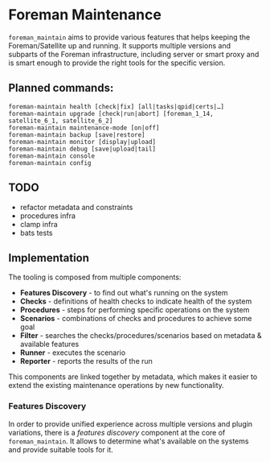 # Foreman Maintenance

`foreman_maintain` aims to provide various features that helps keeping the
Foreman/Satellite up and running. It supports multiple versions and subparts
of the Foreman infrastructure, including server or smart proxy and is smart
enough to provide the right tools for the specific version.

## Planned commands:

```
foreman-maintain health [check|fix] [all|tasks|qpid|certs|…]
foreman-maintain upgrade [check|run|abort] [foreman_1_14, satellite_6_1, satellite_6_2]
foreman-maintain maintenance-mode [on|off]
foreman-maintain backup [save|restore]
foreman-maintain monitor [display|upload]
foreman-maintain debug [save|upload|tail]
foreman-maintain console
foreman-maintain config
```

## TODO

* refactor metadata and constraints
* procedures infra
* clamp infra
* bats tests

## Implementation

The tooling is composed from multiple components:

* **Features Discovery** - to find out what's running on the system
* **Checks** - definitions of health checks to indicate health of the system
* **Procedures** - steps for performing specific operations on the system
* **Scenarios** - combinations of checks and procedures to achieve some goal
* **Filter** - searches the checks/procedures/scenarios based on metadata & available features
* **Runner** - executes the scenario
* **Reporter** - reports the results of the run

This components are linked together by metadata, which makes it easier to extend
the existing maintenance operations by new functionality.

### Features Discovery

In order to provide unified experience across multiple versions and plugin
variations, there is a *features discovery* component at the core of
`foreman_maintain`. It allows to determine what's available on the systems and
provide suitable tools for it.
